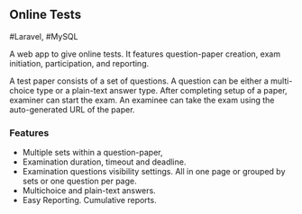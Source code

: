 ## Online Tests

#Laravel, #MySQL

A web app to give online tests. It features question-paper creation, exam initiation, participation, and reporting.

A test paper consists of a set of questions. A question can be either a multi-choice type or a plain-text answer type. After completing setup of a paper, examiner can start the exam. An examinee can take the exam using the auto-generated URL of the paper.

### Features

- Multiple sets within a question-paper,
- Examination duration, timeout and deadline.
- Examination questions visibility settings. All in one page or grouped by sets or one question per page.
- Multichoice and plain-text answers.
- Easy Reporting. Cumulative reports.